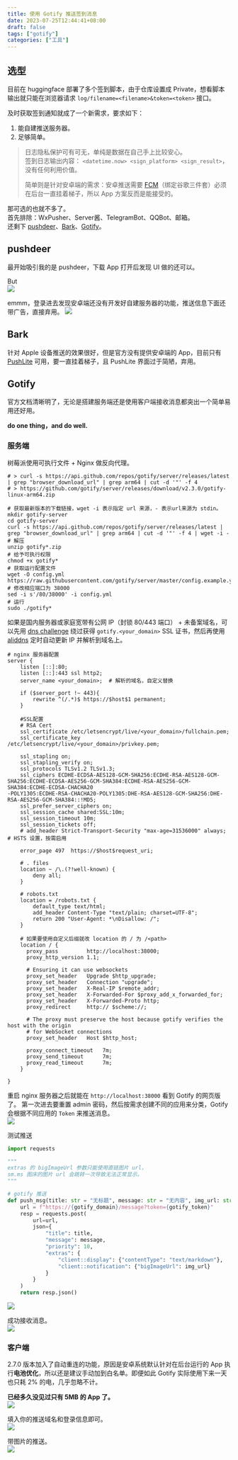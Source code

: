 ```yaml
---
title: 使用 Gotify 推送签到消息
date: 2023-07-25T12:44:41+08:00
draft: false
tags: ["gotify"]
categories: ["工具"]
---
```


## 选型
目前在 huggingface 部署了多个签到脚本，由于仓库设置成 Private，想看脚本输出就只能在浏览器请求 `log/filename=<filename>&token=<token>` 接口。

及时获取签到通知就成了一个新需求，要求如下：
1. 能自建推送服务器。
2. 足够简单。

> 日志隐私保护可有可无，单纯是数据在自己手上比较安心。  
签到日志输出内容： `<datetime.now> <sign_platform> <sign_result>`，没有任何利用价值。
> 
> 简单则是针对安卓端的需求：安卓推送需要 [FCM](https://firebase.google.com/docs/cloud-messaging)（绑定谷歌三件套）必须在后台一直挂着梯子，所以 App 方案反而是能接受的。

那可选的也就不多了。  
首先排除：WxPusher、Server酱、TelegramBot、QQBot、邮箱。  
还剩下 [pushdeer](https://github.com/easychen/pushdeer)、[Bark](https://github.com/Finb/Bark)、[Gotify](https://github.com/gotify/server)。

## pushdeer
最开始吸引我的是 pushdeer，下载 App 打开后发现 UI 做的还可以。

But  
![](https://img.evimo.top/需要微信登录.jpg)

emmm，登录进去发现安卓端还没有开发好自建服务器的功能，推送信息下面还带广告，直接弃用。
![](https://img.evimo.top/pushdeer带广告.jpg)

## Bark
针对 Apple 设备推送的效果很好，但是官方没有提供安卓端的 App，目前只有 [PushLite](https://github.com/xlvecle/PushLite/) 可用，要一直挂着梯子，且 PushLite 界面过于简陋，弃用。

## Gotify
官方文档清晰明了，无论是搭建服务端还是使用客户端接收消息都突出一个简单易用还好用。

**do one thing，and do well.**

### 服务端
树莓派使用可执行文件 + Nginx 做反向代理。
```shell
# > curl -s https://api.github.com/repos/gotify/server/releases/latest | grep "browser_download_url" | grep arm64 | cut -d '"' -f 4
# > https://github.com/gotify/server/releases/download/v2.3.0/gotify-linux-arm64.zip

# 获取最新版本的下载链接，wget -i 表示指定 url 来源，- 表示url来源为 stdin。
mkdir gotify-server
cd gotify-server
curl -s https://api.github.com/repos/gotify/server/releases/latest | grep "browser_download_url" | grep arm64 | cut -d '"' -f 4 | wget -i -
# 解压
unzip gotify*.zip
# 给予可执行权限
chmod +x gotify*
# 获取运行配置文件
wget -O config.yml https://raw.githubusercontent.com/gotify/server/master/config.example.yml
# 修改相应端口为 38000
sed -i s'/80/38000' -i config.yml
# 运行
sudo ./gotify*
```

如果是国内服务器或家庭宽带有公网 IP（封锁 80/443 端口） + 未备案域名，可以先用 [dns challenge](http://ocdman.github.io/2018/08/31/%E6%A0%91%E8%8E%93%E6%B4%BE%E5%AE%89%E8%A3%85letsencrypt%E8%AF%81%E4%B9%A6/) 绕过获得 `gotify.<your_domain>` SSL 证书，然后再使用 [aliddns](https://github.com/OpenIoTHub/aliddns) 定时自动更新 IP 并解析到域名上。
```nginx
# nginx 服务器配置
server {
    listen [::]:80;
    listen [::]:443 ssl http2;
    server_name <your_domain>;  # 解析的域名，自定义替换

    if ($server_port !~ 443){
        rewrite ^(/.*)$ https://$host$1 permanent;
    }

    #SSL配置
    # RSA Cert
    ssl_certificate /etc/letsencrypt/live/<your_domain>/fullchain.pem;
    ssl_certificate_key /etc/letsencrypt/live/<your_domain>/privkey.pem;

    ssl_stapling on;
    ssl_stapling_verify on;
    ssl_protocols TLSv1.2 TLSv1.3;
    ssl_ciphers ECDHE-ECDSA-AES128-GCM-SHA256:ECDHE-RSA-AES128-GCM-SHA256:ECDHE-ECDSA-AES256-GCM-SHA384:ECDHE-RSA-AES256-GCM-SHA384:ECDHE-ECDSA-CHACHA20
-POLY1305:ECDHE-RSA-CHACHA20-POLY1305:DHE-RSA-AES128-GCM-SHA256:DHE-RSA-AES256-GCM-SHA384::!MD5;
    ssl_prefer_server_ciphers on;
    ssl_session_cache shared:SSL:10m;
    ssl_session_timeout 10m;
    ssl_session_tickets off;
    # add_header Strict-Transport-Security "max-age=31536000" always;    # HSTS 设置，按需启用

    error_page 497  https://$host$request_uri;

    # . files
    location ~ /\.(?!well-known) {
        deny all;
    }

    # robots.txt
    location = /robots.txt {
        default_type text/html;
        add_header Content-Type "text/plain; charset=UTF-8";
        return 200 "User-Agent: *\nDisallow: /";
    }
    
    # 如果要使用自定义后缀就改 location 的 / 为 /<path>
    location / {
      proxy_pass         http://localhost:38000;
      proxy_http_version 1.1;

      # Ensuring it can use websockets
      proxy_set_header   Upgrade $http_upgrade;
      proxy_set_header   Connection "upgrade";
      proxy_set_header   X-Real-IP $remote_addr;
      proxy_set_header   X-Forwarded-For $proxy_add_x_forwarded_for;
      proxy_set_header   X-Forwarded-Proto http;
      proxy_redirect     http:// $scheme://;

      # The proxy must preserve the host because gotify verifies the host with the origin
      # for WebSocket connections
      proxy_set_header   Host $http_host;

      proxy_connect_timeout   7m;
      proxy_send_timeout      7m;
      proxy_read_timeout      7m;
    }

}
```

重启 nginx 服务器之后就能在 `http://localhost:38000` 看到 Gotify 的网页版了。
第一次进去要重置 admin 密码，然后按需求创建不同的应用来分类，Gotify 会根据不同应用的 `Token` 来推送消息。  
![](https://img.evimo.top/gotify%20create%20app%20token.png)

测试推送
```python
import requests

"""
extras 的 bigImageUrl 参数只能使用直链图片 url，
sm.ms 图床的图片 url 会跳转一次导致无法正常显示。
"""

# gotify 推送
def push_msg(title: str = "无标题", message: str = "无内容", img_url: str = gotify_img):
    url = f"https://{gotify_domain}/message?token={gotify_token}"
    resp = requests.post(
        url=url,
        json={
            "title": title,
            "message": message,
            "priority": 10,
            "extras": {
                "client::display": {"contentType": "text/markdown"},
                "client::notification": {"bigImageUrl": img_url}
            }
        }
    )
    return resp.json()
```
  
![](https://img.evimo.top/gotify发送测试.png)

成功接收消息。  
![](https://img.evimo.top/test-notify.png)

### 客户端
2.7.0 版本加入了自动重连的功能，原因是安卓系统默认针对在后台运行的 App 执行**电池优化**，所以还是建议手动加到白名单。即便如此 Gotify 实际使用下来一天也只耗 2% 的电，几乎忽略不计。

**已经多久没见过只有 5MB 的 App 了。**  
![](https://img.evimo.top/客户端大小只有5m，点个赞.png)



填入你的推送域名和登录信息即可。  
![](https://img.evimo.top/gotify-android.png)

带图片的推送。  
![](https://img.evimo.top/gotify-android-test.jpg)
